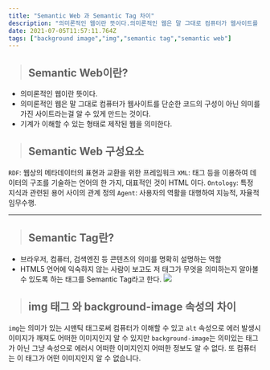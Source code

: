 ```yaml
---
title: "Semantic Web 과 Semantic Tag 차이"
description: "의미론적인 웹이란 뜻이다.의미론적인 웹은 말 그대로 컴퓨터가 웹사이트를 단순한 코드의 구성이 아닌 의미를 가진 사이트라는걸 알 수 있게 만드는 것이다.기계가 이해할 수 있는 형태로 제작된 웹을 의미한다.RDF: 웹상의 메타데이터의 표현과 교환을 위한 프레임워크XML: "
date: 2021-07-05T11:57:11.764Z
tags: ["background image","img","semantic tag","semantic web"]
---
```

> ##  Semantic Web이란?

* 의미론적인 웹이란 뜻이다.
* 의미론적인 웹은 말 그대로 컴퓨터가 웹사이트를 단순한 코드의 구성이 아닌 의미를 가진 사이트라는걸 알 수 있게 만드는 것이다.
* 기계가 이해할 수 있는 형태로 제작된 웹을 의미한다.

>## Semantic Web 구성요소

<code>RDF</code>: 웹상의 메타데이터의 표현과 교환을 위한 프레임워크
<code>XML</code>: 태그 등을 이용하여 데이터의 구조를 기술하는 언어의 한 가지, 대표적인 것이 HTML 이다.
<code>Ontology</code>: 특정 지식과 관련된 용어 사이의 관계 정의
<code>Agent</code>: 사용자의 역활을 대행하여 지능적, 자율적 임무수행.

<hr>

>## Semantic Tag란?

* 브라우저, 컴퓨터, 검색엔진 등 콘텐츠의 의미를 명확히 설명하는 역할
* HTML5 언어에 익숙하지 않는 사람이 보고도 저 태그가 무엇을 의미하는지 알아볼 수 있도록 하는 태그를 Semantic Tag라고 한다.
![](/images/8bd3ca0a-9065-4ffd-b08b-61ab2087ab77-%E1%84%89%E1%85%B3%E1%84%8F%E1%85%B3%E1%84%85%E1%85%B5%E1%86%AB%E1%84%89%E1%85%A3%E1%86%BA%202021-07-05%20%E1%84%8B%E1%85%A9%E1%84%92%E1%85%AE%208.53.36.png)

>## img 태그 와 background-image 속성의 차이


<code>img</code>는 의미가 있는 시맨틱 태그로써 컴퓨터가 이해할 수 있고 <code>alt</code> 속성으로 에러 발생시 이미지가 깨져도 어떠한 이미지인지 알 수 있지만 <code>background-image</code>는 의미있는 태그가 아닌 그냥 속성으로 에러시 어떠한 이미지인지 어떠한 정보도 알 수 없다. 또 컴퓨터는 이 태그가 어떤 이미지인지 알 수 없습니다.